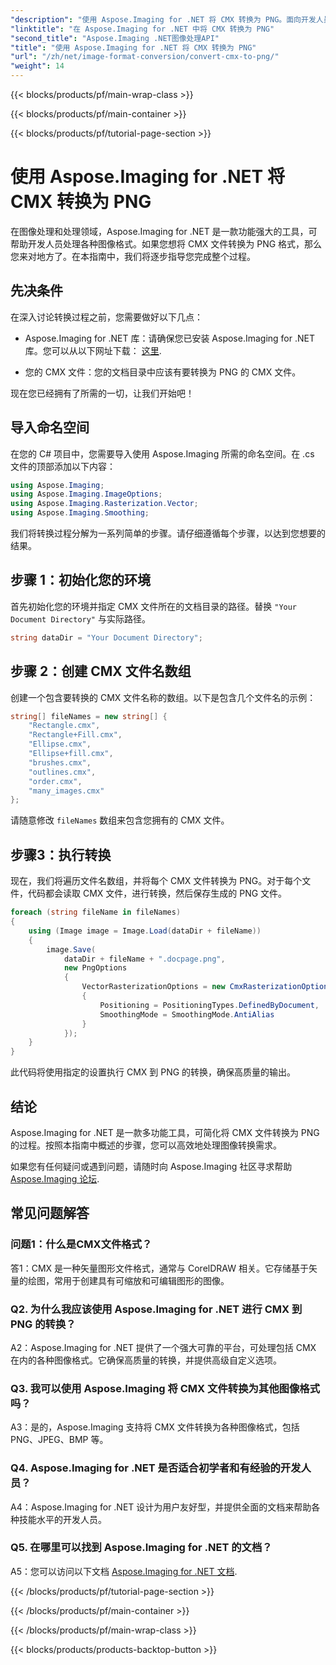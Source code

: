 ```yaml
---
"description": "使用 Aspose.Imaging for .NET 将 CMX 转换为 PNG。面向开发人员的分步指南。轻松获得高质量结果。"
"linktitle": "在 Aspose.Imaging for .NET 中将 CMX 转换为 PNG"
"second_title": "Aspose.Imaging .NET图像处理API"
"title": "使用 Aspose.Imaging for .NET 将 CMX 转换为 PNG"
"url": "/zh/net/image-format-conversion/convert-cmx-to-png/"
"weight": 14
---
```


{{< blocks/products/pf/main-wrap-class >}}

{{< blocks/products/pf/main-container >}}

{{< blocks/products/pf/tutorial-page-section >}}

# 使用 Aspose.Imaging for .NET 将 CMX 转换为 PNG

在图像处理和处理领域，Aspose.Imaging for .NET 是一款功能强大的工具，可帮助开发人员处理各种图像格式。如果您想将 CMX 文件转换为 PNG 格式，那么您来对地方了。在本指南中，我们将逐步指导您完成整个过程。

## 先决条件

在深入讨论转换过程之前，您需要做好以下几点：

- Aspose.Imaging for .NET 库：请确保您已安装 Aspose.Imaging for .NET 库。您可以从以下网址下载： [这里](https://releases。aspose.com/imaging/net/).

- 您的 CMX 文件：您的文档目录中应该有要转换为 PNG 的 CMX 文件。

现在您已经拥有了所需的一切，让我们开始吧！

## 导入命名空间

在您的 C# 项目中，您需要导入使用 Aspose.Imaging 所需的命名空间。在 .cs 文件的顶部添加以下内容：

```csharp
using Aspose.Imaging;
using Aspose.Imaging.ImageOptions;
using Aspose.Imaging.Rasterization.Vector;
using Aspose.Imaging.Smoothing;
```

我们将转换过程分解为一系列简单的步骤。请仔细遵循每个步骤，以达到您想要的结果。

## 步骤 1：初始化您的环境

首先初始化您的环境并指定 CMX 文件所在的文档目录的路径。替换 `"Your Document Directory"` 与实际路径。

```csharp
string dataDir = "Your Document Directory";
```

## 步骤 2：创建 CMX 文件名数组

创建一个包含要转换的 CMX 文件名称的数组。以下是包含几个文件名的示例：

```csharp
string[] fileNames = new string[] {
    "Rectangle.cmx",
    "Rectangle+Fill.cmx",
    "Ellipse.cmx",
    "Ellipse+fill.cmx",
    "brushes.cmx",
    "outlines.cmx",
    "order.cmx",
    "many_images.cmx"
};
```

请随意修改 `fileNames` 数组来包含您拥有的 CMX 文件。

## 步骤3：执行转换

现在，我们将遍历文件名数组，并将每个 CMX 文件转换为 PNG。对于每个文件，代码都会读取 CMX 文件，进行转换，然后保存生成的 PNG 文件。

```csharp
foreach (string fileName in fileNames)
{
    using (Image image = Image.Load(dataDir + fileName))
    {
        image.Save(
            dataDir + fileName + ".docpage.png",
            new PngOptions
            {
                VectorRasterizationOptions = new CmxRasterizationOptions()
                {
                    Positioning = PositioningTypes.DefinedByDocument,
                    SmoothingMode = SmoothingMode.AntiAlias
                }
            });
    }
}
```

此代码将使用指定的设置执行 CMX 到 PNG 的转换，确保高质量的输出。

## 结论

Aspose.Imaging for .NET 是一款多功能工具，可简化将 CMX 文件转换为 PNG 的过程。按照本指南中概述的步骤，您可以高效地处理图像转换需求。

如果您有任何疑问或遇到问题，请随时向 Aspose.Imaging 社区寻求帮助 [Aspose.Imaging 论坛](https://forum。aspose.com/).

## 常见问题解答

### 问题1：什么是CMX文件格式？

答1：CMX 是一种矢量图形文件格式，通常与 CorelDRAW 相关。它存储基于矢量的绘图，常用于创建具有可缩放和可编辑图形的图像。

### Q2. 为什么我应该使用 Aspose.Imaging for .NET 进行 CMX 到 PNG 的转换？

A2：Aspose.Imaging for .NET 提供了一个强大可靠的平台，可处理包括 CMX 在内的各种图像格式。它确保高质量的转换，并提供高级自定义选项。

### Q3. 我可以使用 Aspose.Imaging 将 CMX 文件转换为其他图像格式吗？

A3：是的，Aspose.Imaging 支持将 CMX 文件转换为各种图像格式，包括 PNG、JPEG、BMP 等。

### Q4. Aspose.Imaging for .NET 是否适合初学者和有经验的开发人员？

A4：Aspose.Imaging for .NET 设计为用户友好型，并提供全面的文档来帮助各种技能水平的开发人员。

### Q5. 在哪里可以找到 Aspose.Imaging for .NET 的文档？

A5：您可以访问以下文档 [Aspose.Imaging for .NET 文档](https://reference。aspose.com/imaging/net/).

{{< /blocks/products/pf/tutorial-page-section >}}

{{< /blocks/products/pf/main-container >}}

{{< /blocks/products/pf/main-wrap-class >}}

{{< blocks/products/products-backtop-button >}}